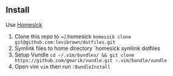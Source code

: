 ## Install
Use [Homesick](https://github.com/technicalpickles/homesick)

1. Clone this repo to ~/.homesick `homesick clone git@github.com:levibrown/dotfiles.git`
2. Symlink files to home directory `homesick symlink dotfiles
3. Setup Vundle `cd ~/.vim/bundles/ && git clone https://github.com/gmarik/vundle.git ~.vim/bundle/vundle` 
4. Open vim `vim` then run `:BundleInstall` 
